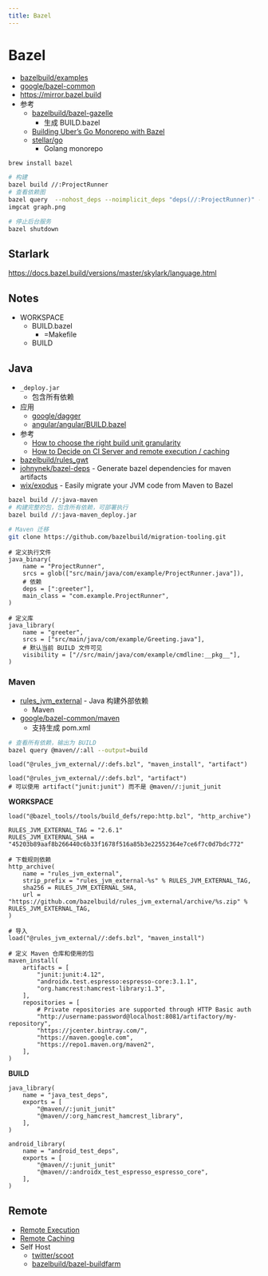 ```yaml
---
title: Bazel
---
```


# Bazel

- [bazelbuild/examples](https://github.com/bazelbuild/examples)
- [google/bazel-common](https://github.com/google/bazel-common)
- https://mirror.bazel.build
- 参考
  - [bazelbuild/bazel-gazelle](https://github.com/bazelbuild/bazel-gazelle)
    - 生成 BUILD.bazel
  - [Building Uber’s Go Monorepo with Bazel](https://eng.uber.com/go-monorepo-bazel/)
  - [stellar/go](https://github.com/stellar/go)
    - Golang monorepo

```bash
brew install bazel

# 构建
bazel build //:ProjectRunner
# 查看依赖图
bazel query  --nohost_deps --noimplicit_deps "deps(//:ProjectRunner)" --output graph | dot -Tpng -o graph.png
imgcat graph.png

# 停止后台服务
bazel shutdown
```

## Starlark

https://docs.bazel.build/versions/master/skylark/language.html

## Notes

- WORKSPACE
  - BUILD.bazel
    - =Makefile
  - BUILD

## Java

- `_deploy.jar`
  - 包含所有依赖
- 应用
  - [google/dagger](https://github.com/google/dagger)
  - [angular/angular/BUILD.bazel](https://github.com/angular/angular/blob/master/BUILD.bazel)
- 参考
  - [How to choose the right build unit granularity](https://medium.com/wix-engineering/a58a8142c549)
  - [How to Decide on CI Server and remote execution / caching](https://medium.com/wix-engineering/be561f455c37)
- [bazelbuild/rules_gwt](https://github.com/bazelbuild/rules_gwt)
- [johnynek/bazel-deps](https://github.com/johnynek/bazel-deps) - Generate bazel dependencies for maven artifacts
- [wix/exodus](https://github.com/wix/exodus) - Easily migrate your JVM code from Maven to Bazel

```bash
bazel build //:java-maven
# 构建完整的包，包含所有依赖，可部署执行
bazel build //:java-maven_deploy.jar

# Maven 迁移
git clone https://github.com/bazelbuild/migration-tooling.git

```

```bazel
# 定义执行文件
java_binary(
    name = "ProjectRunner",
    srcs = glob(["src/main/java/com/example/ProjectRunner.java"]),
    # 依赖
    deps = [":greeter"],
    main_class = "com.example.ProjectRunner",
)

# 定义库
java_library(
    name = "greeter",
    srcs = ["src/main/java/com/example/Greeting.java"],
    # 默认当前 BUILD 文件可见
    visibility = ["//src/main/java/com/example/cmdline:__pkg__"],
)
```

### Maven

- [rules_jvm_external](https://github.com/bazelbuild/rules_jvm_external) - Java 构建外部依赖
  - Maven
- [google/bazel-common/maven](https://github.com/google/bazel-common/tree/master/tools/maven)
  - 支持生成 pom.xml

```bash
# 查看所有依赖，输出为 BUILD
bazel query @maven//:all --output=build
```

```
load("@rules_jvm_external//:defs.bzl", "maven_install", "artifact")

load("@rules_jvm_external//:defs.bzl", "artifact")
# 可以使用 artifact("junit:junit") 而不是 @maven//:junit_junit
```

**WORKSPACE**

```
load("@bazel_tools//tools/build_defs/repo:http.bzl", "http_archive")

RULES_JVM_EXTERNAL_TAG = "2.6.1"
RULES_JVM_EXTERNAL_SHA = "45203b89aaf8b266440c6b33f1678f516a85b3e22552364e7ce6f7c0d7bdc772"

# 下载规则依赖
http_archive(
    name = "rules_jvm_external",
    strip_prefix = "rules_jvm_external-%s" % RULES_JVM_EXTERNAL_TAG,
    sha256 = RULES_JVM_EXTERNAL_SHA,
    url = "https://github.com/bazelbuild/rules_jvm_external/archive/%s.zip" % RULES_JVM_EXTERNAL_TAG,
)

# 导入
load("@rules_jvm_external//:defs.bzl", "maven_install")

# 定义 Maven 仓库和使用的包
maven_install(
    artifacts = [
        "junit:junit:4.12",
        "androidx.test.espresso:espresso-core:3.1.1",
        "org.hamcrest:hamcrest-library:1.3",
    ],
    repositories = [
        # Private repositories are supported through HTTP Basic auth
        "http://username:password@localhost:8081/artifactory/my-repository",
        "https://jcenter.bintray.com/",
        "https://maven.google.com",
        "https://repo1.maven.org/maven2",
    ],
)
```

**BUILD**

```
java_library(
    name = "java_test_deps",
    exports = [
        "@maven//:junit_junit"
        "@maven//:org_hamcrest_hamcrest_library",
    ],
)

android_library(
    name = "android_test_deps",
    exports = [
        "@maven//:junit_junit"
        "@maven//:androidx_test_espresso_espresso_core",
    ],
)
```

## Remote

- [Remote Execution](https://docs.bazel.build/versions/master/remote-execution.html)
- [Remote Caching](https://docs.bazel.build/versions/master/remote-caching.html)
- Self Host
  - [twitter/scoot](https://github.com/twitter/scoot)
  - [bazelbuild/bazel-buildfarm](https://github.com/bazelbuild/bazel-buildfarm)
